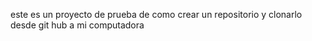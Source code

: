 este es un proyecto de prueba de como crear un repositorio y clonarlo desde git hub a mi computadora

